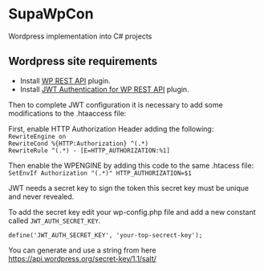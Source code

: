 # SupaWpCon
 Wordpress implementation into C# projects
 
 ## Wordpress site requirements
 * Install [WP REST API](https://github.com/WP-API/WP-API) plugin. 
 * Install [JWT Authentication for WP REST API](https://wordpress.org/plugins/jwt-authentication-for-wp-rest-api/) plugin.

Then to complete JWT configuration it is necessary to add some modifications to the .htaaccess file:

First, enable HTTP Authorization Header adding the following:<br>
`RewriteEngine on`<br>
`RewriteCond %{HTTP:Authorization} ^(.*)`<br>
`RewriteRule ^(.*) - [E=HTTP_AUTHORIZATION:%1]`<br>

Then enable the WPENGINE by adding this code to the same .htacess file:<br>
`SetEnvIf Authorization "(.*)" HTTP_AUTHORIZATION=$1`

JWT needs a secret key to sign the token this secret key must be unique and never revealed.

To add the secret key edit your wp-config.php file and add a new constant called `JWT_AUTH_SECRET_KEY`.<br>

`define('JWT_AUTH_SECRET_KEY', 'your-top-secrect-key');`<br>

You can generate and use a string from here https://api.wordpress.org/secret-key/1.1/salt/
